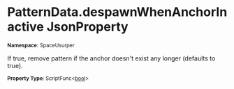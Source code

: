 # PatternData.despawnWhenAnchorInactive JsonProperty

<small>**Namespace**: SpaceUsurper</small>

If true, remove pattern if the anchor doesn't exist any longer (defaults to true).

<small>**Property Type**: ScriptFunc&lt;[bool](https://docs.microsoft.com/en-us/dotnet/api/system.boolean?view=netframework-4.5)&gt;</small>

